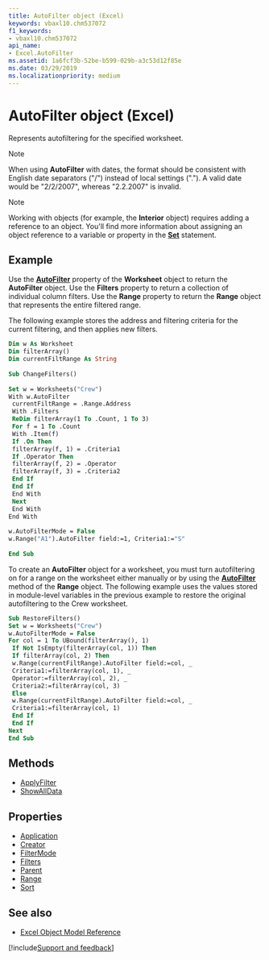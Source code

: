 ```yaml
---
title: AutoFilter object (Excel)
keywords: vbaxl10.chm537072
f1_keywords:
- vbaxl10.chm537072
api_name:
- Excel.AutoFilter
ms.assetid: 1a6fcf3b-52be-b599-029b-a3c53d12f85e
ms.date: 03/29/2019
ms.localizationpriority: medium
---
```



# AutoFilter object (Excel)

Represents autofiltering for the specified worksheet.

> [!NOTE] 
> When using **AutoFilter** with dates, the format should be consistent with English date separators ("/") instead of local settings ("."). A valid date would be "2/2/2007", whereas "2.2.2007" is invalid.

> [!NOTE] 
> Working with objects (for example, the **Interior** object) requires adding a reference to an object. You'll find more information about assigning an object reference to a variable or property in the **[Set](../language/reference/User-Interface-Help/set-statement.md)** statement.


## Example

Use the **[AutoFilter](Excel.Worksheet.AutoFilter.md)** property of the **Worksheet** object to return the **AutoFilter** object. Use the **Filters** property to return a collection of individual column filters. Use the **Range** property to return the **Range** object that represents the entire filtered range. 

The following example stores the address and filtering criteria for the current filtering, and then applies new filters.

```vb
Dim w As Worksheet 
Dim filterArray() 
Dim currentFiltRange As String 
 
Sub ChangeFilters() 
 
Set w = Worksheets("Crew") 
With w.AutoFilter 
 currentFiltRange = .Range.Address 
 With .Filters 
 ReDim filterArray(1 To .Count, 1 To 3) 
 For f = 1 To .Count 
 With .Item(f) 
 If .On Then 
 filterArray(f, 1) = .Criteria1 
 If .Operator Then 
 filterArray(f, 2) = .Operator 
 filterArray(f, 3) = .Criteria2 
 End If 
 End If 
 End With 
 Next 
 End With 
End With 
 
w.AutoFilterMode = False 
w.Range("A1").AutoFilter field:=1, Criteria1:="S" 
 
End Sub
```

To create an **AutoFilter** object for a worksheet, you must turn autofiltering on for a range on the worksheet either manually or by using the **[AutoFilter](Excel.Range.AutoFilter.md)** method of the **Range** object. The following example uses the values stored in module-level variables in the previous example to restore the original autofiltering to the Crew worksheet.

```vb
Sub RestoreFilters() 
Set w = Worksheets("Crew") 
w.AutoFilterMode = False 
For col = 1 To UBound(filterArray(), 1) 
 If Not IsEmpty(filterArray(col, 1)) Then 
 If filterArray(col, 2) Then 
 w.Range(currentFiltRange).AutoFilter field:=col, _ 
 Criteria1:=filterArray(col, 1), _ 
 Operator:=filterArray(col, 2), _ 
 Criteria2:=filterArray(col, 3) 
 Else 
 w.Range(currentFiltRange).AutoFilter field:=col, _ 
 Criteria1:=filterArray(col, 1) 
 End If 
 End If 
Next 
End Sub 

```




## Methods

- [ApplyFilter](Excel.AutoFilter.ApplyFilter.md)
- [ShowAllData](Excel.AutoFilter.ShowAllData.md)

## Properties

- [Application](Excel.AutoFilter.Application.md)
- [Creator](Excel.AutoFilter.Creator.md)
- [FilterMode](Excel.AutoFilter.FilterMode.md)
- [Filters](Excel.AutoFilter.Filters.md)
- [Parent](Excel.AutoFilter.Parent.md)
- [Range](Excel.AutoFilter.Range.md)
- [Sort](Excel.AutoFilter.Sort.md)

## See also

- [Excel Object Model Reference](overview/Excel/object-model.md)

[!include[Support and feedback](~/includes/feedback-boilerplate.md)]
